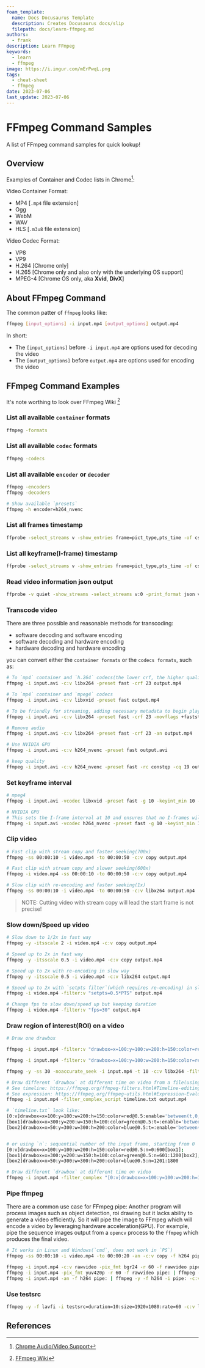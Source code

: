 ```yaml
---
foam_template:
  name: Docs Docusaurus Template
  description: Creates Docusaurus docs/slip
  filepath: docs/learn-ffmpeg.md
authors:
  - frank
description: Learn FFmpeg
keywords:
  - learn
  - ffmpeg
image: https://i.imgur.com/mErPwqL.png
tags:
  - cheat-sheet
  - ffmpeg
date: 2023-07-06
last_update: 2023-07-06
---
```


# FFmpeg Command Samples

A list of FFmpeg command samples for quick lookup!

## Overview

Examples of Container and Codec lists in Chrome[^chrome]:

Video Container Format:

- MP4 [`.mp4` file extension]
- Ogg
- WebM
- WAV
- HLS [`.m3u8` file extension]

<!--truncate-->

Video Codec Format:

- VP8
- VP9
- H.264 [Chrome only]
- H.265 [Chrome only and also only with the underlying OS support]
- MPEG-4 [Chrome OS only, aka **Xvid**, **DivX**]

## About FFmpeg Command

The common patter of `ffmpeg` looks like:

```sh
ffmpeg [input_options] -i input.mp4 [output_options] output.mp4
```

In short:

- The `[input_options]` before `-i input.mp4` are options used for decoding the video
- The `[output_options]` before `output.mp4` are options used for encoding the video

## FFmpeg Command Examples

It's note worthing to look over FFmpeg Wiki [^ffmpeg]

### List all available `container` formats

```sh
ffmpeg -formats
```

### List all available `codec` formats

```sh
ffmpeg -codecs
```

### List all available `encoder` or `decoder`

```sh
ffmpeg -encoders
ffmpeg -decoders
```

```sh
# Show available `presets`
ffmpeg -h encoder=h264_nvenc
```

### List all frames timestamp

```sh
ffprobe -select_streams v -show_entries frame=pict_type,pts_time -of csv=p=0 -i input.mp4
```

### List all keyframe(I-frame) timestamp

```sh
ffprobe -select_streams v -show_entries frame=pict_type,pts_time -of csv=p=0 -skip_frame nokey -i input.mp4
```

### Read video information json output

```sh
ffprobe -v quiet -show_streams -select_streams v:0 -print_format json video.mp4
```

### Transcode video

There are three possible and reasonable methods for transcoding:

- software decoding and software encoding
- software decoding and hardware encoding
- hardware decoding and hardware encoding

you can convert either the `container formats` or the `codecs formats`, such as:

```sh
# To `mp4` container and `h.264` codecs(the lower crf, the higher quality)
ffmpeg -i input.avi -c:v libx264 -preset fast -crf 23 output.mp4

# To `mp4` container and `mpeg4` codecs
ffmpeg -i input.avi -c:v libxvid -preset fast output.mp4

# To be friendly for streaming, adding necessary metadata to begin playback faster! 
ffmpeg -i input.avi -c:v libx264 -preset fast -crf 23 -movflags +faststart output.mp4

# Remove audio
ffmpeg -i input.avi -c:v libx264 -preset fast -crf 23 -an output.mp4

# Use NVIDIA GPU
ffmpeg -i input.avi -c:v h264_nvenc -preset fast output.avi

# keep quality
ffmpeg -i input.avi -c:v h264_nvenc -preset fast -rc constqp -cq 19 output.avi
```

### Set keyframe interval

```sh
# mpeg4
ffmpeg -i input.avi -vcodec libxvid -preset fast -g 10 -keyint_min 10 -sc_threshold 0 output.avi 

# NVIDIA GPU
# This sets the I-frame interval at 10 and ensures that no I-frames will be inserted in scene changes
ffmpeg -i input.avi -vcodec h264_nvenc -preset fast -g 10 -keyint_min 10 -sc_threshold 0 output.avi
```

### Clip video

```sh
# Fast clip with stream copy and faster seeking(700x)
ffmpeg -ss 00:00:10 -i video.mp4 -to 00:00:50 -c:v copy output.mp4

# Fast clip with stream copy and slower seeking(600x)
ffmpeg -i video.mp4 -ss 00:00:10 -to 00:00:50 -c:v copy output.mp4

# Slow clip with re-encoding and faster seeking(1x)
ffmpeg -ss 00:00:10 -i video.mp4 -to 00:00:50 -c:v libx264 output.mp4
```

>NOTE: Cutting video with stream copy will lead the start frame is not precise!

### Slow down/Speed up video

```sh
# Slow down to 1/2x in fast way
ffmpeg -y -itsscale 2 -i video.mp4 -c:v copy output.mp4

# Speed up to 2x in fast way
ffmpeg -y -itsscale 0.5 -i video.mp4 -c:v copy output.mp4

# Speed up to 2x with re-encoding in slow way
ffmpeg -y -itsscale 0.5 -i video.mp4 -c:v libx264 output.mp4

# Speed up to 2x with `setpts filter`(which requires re-encoding) in slow way
ffmpeg -i video.mp4 -filter:v "setpts=0.5*PTS" output.mp4

# Change fps to slow down/speed up but keeping duration
ffmpeg -i video.mp4 -filter:v "fps=30" output.mp4
```

### Draw region of interest(ROI) on a video

```sh
# Draw one drawbox

ffmpeg -i input.mp4 -filter:v "drawbox=x=100:y=100:w=200:h=150:color=red@0.5" output.mp4

ffmpeg -i input.mp4 -filter:v "drawbox=x=100:y=100:w=200:h=150:color=red@0.5,drawtext=text='Test Text':x=100:y=100:fontsize=24:fontcolor=yellow:box=1:boxcolor=yellow" output.mp4

ffmpeg -y -ss 30 -noaccurate_seek -i input.mp4 -t 10 -c:v libx264 -filter:v "drawbox=x=100:y=100:w=200:h=150:color=red@0.5,drawtext=text='Test Text':x=100:y=(100-text_h):fontsize=24:fontcolor=black:box=1:boxcolor=red:boxborderw=2" output.mp4
```

```sh
# Draw different `drawbox` at different time on video from a file(using `timeline` feature)
# See timeline: https://ffmpeg.org/ffmpeg-filters.html#Timeline-editing
# See expression: https://ffmpeg.org/ffmpeg-utils.html#Expression-Evaluation
ffmpeg -i input.mp4 -filter_complex_script timeline.txt output.mp4

# `timeline.txt` look like:
[0:v]drawbox=x=100:y=100:w=200:h=150:color=red@0.5:enable='between(t,0,21)'[box1];
[box1]drawbox=x=300:y=200:w=150:h=100:color=green@0.5:t=:enable='between(t,21,40)'[box2];
[box2]drawbox=x=50:y=300:w=300:h=200:color=blue@0.5:t=:enable='between(t,41,60)'


# or using `n`: sequential number of the input frame, starting from 0
[0:v]drawbox=x=100:y=100:w=200:h=150:color=red@0.5:n=0:600[box1];
[box1]drawbox=x=300:y=200:w=150:h=100:color=green@0.5:n=601:1200[box2];
[box2]drawbox=x=50:y=300:w=300:h=200:color=blue@0.5:n=1201:1800
```

```sh
# Draw different `drawbox` at different time on video
ffmpeg -i input.mp4 -filter_complex "[0:v]drawbox=x=100:y=100:w=200:h=150:color=red:t=8:enable='between(t,0,21)'[box1];[box1]drawbox=x=300:y=200:w=150:h=100:color=green:t=8:enable='between(t,21,40)'[box2];[box2]drawbox=x=50:y=300:w=300:h=200:color=blue:t=8:enable='between(t,41,60)'" output.mp4
```

### Pipe ffmpeg

There are a common use case for FFmpeg pipe:
Another program will process images such as object detection, roi drawing but it lacks ability to generate a video efficiently. So it will pipe the image to FFmpeg which will encode a video by leveraging hardware acceleration(GPU). For example, pipe the sequence images output from a `opencv` process to the `ffmpeg` which produces the final video.

```sh
# It works in Linux and Windows(`cmd`, does not work in `PS`)
ffmpeg -ss 00:00:10 -i video.mp4 -to 00:00:20 -an -c:v copy -f h264 pipe: | ffmpeg -y -i pipe: -filter:v "drawbox=x=100:y=100:w=200:h=150:color=red" output.mp4

ffmpeg -i input.mp4 -c:v rawvideo -pix_fmt bgr24 -r 60 -f rawvideo pipe: | ffmpeg -y -f rawvideo -pix_fmt bgr24 -s 1920x1080 -r 60 -i pipe: -pix_fmt yuv420p -c:v h264_nvenc foo.mp4
ffmpeg -i input.mp4 -pix_fmt yuv420p -r 60 -f rawvideo pipe: | ffmpeg -y -f rawvideo -pix_fmt yuv420p -s 1920x1080 -r 60 -i pipe: -c:v h264_nvenc foo.mp4
ffmpeg -i input.mp4 -an -f h264 pipe: | ffmpeg -y -f h264 -i pipe: -c:v h264_nvenc foo.mp4
```

### Use testsrc

```sh
ffmpeg -y -f lavfi -i testsrc=duration=10:size=1920x1080:rate=60 -c:v libx264 -pix_fmt yuv420p testsrc.mp4
```

## References

[^ffmpeg]: [FFmpeg Wiki](https://trac.ffmpeg.org/wiki)
[^chrome]: [Chrome Audio/Video Support](https://www.chromium.org/audio-video/)